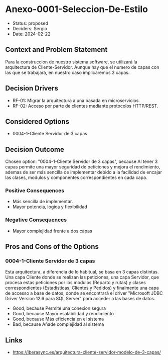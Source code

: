 # Anexo-0001-Seleccion-De-Estilo

* Status: proposed
* Deciders: Sergio
* Date: 2024-02-22

## Context and Problem Statement

Para la construccion de nuestro sistema software, se utilizará la arquitectura de Cliente-Servidor. Aunque hay que el numero de capas con las que se trabajará, en nuestro caso implicaremos 3 capas.

## Decision Drivers

* RF-01: Migrar la arquitectura a una basada en microservicios.
* RF-02: Acceso por parte de clientes mediante protocolos HTTP/REST.

## Considered Options

* 0004-1-Cliente Servidor de 3 capas

## Decision Outcome

Chosen option: "0004-1-Cliente Servidor de 3 capas", because Al tener 3 capas permite una mayor seguridad de peticiones y mejora el rendimiento, ademas de ser más sencilla de implementar debido a la facilidad de encajar las clases, modulos y componentes correspondientes en cada capa.

### Positive Consequences

* Más sencilla de implementar.
* Mayor potencia, logica y flexibilidad

### Negative Consequences

* Mayor complejidad frente a dos capas

## Pros and Cons of the Options

### 0004-1-Cliente Servidor de 3 capas

Esta arquitectura, a diferencia de lo habitual, se basa en 3 capas distintas. Una capa Cliente donde se realizan las peticiones, una capa Servidor, que procesa estas peticiones por los modulos (Reparto y rutas) y clases correspondientes (Estadisticas, Clientes y Pedidos) y finalmente una capa de accesso a base de datos, donde se encontrará el driver  "Microsoft JDBC Driver Version 12.6 para SQL Server" para acceder a las bases de datos.

* Good, because Permite una conexion segura
* Good, because Mayor esalabilidad y rendimiento
* Good, because Más eficiencia en el sistema
* Bad, because Añade complejidad al sistema

## Links

* https://iberasync.es/arquitectura-cliente-servidor-modelo-de-3-capas/
